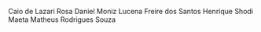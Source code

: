 Caio de Lazari Rosa
Daniel Moniz Lucena Freire dos Santos
Henrique Shodi Maeta
Matheus Rodrigues Souza
